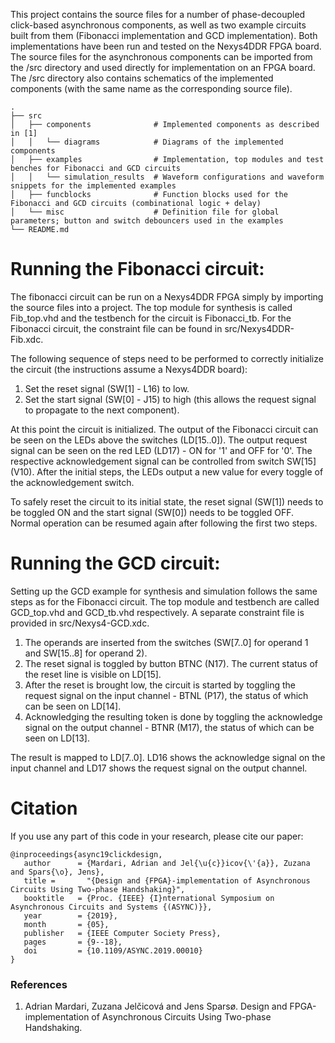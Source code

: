 This project contains the source files for a number of phase-decoupled click-based asynchronous components, as well as two example circuits built from them (Fibonacci implementation and GCD implementation). Both implementations have been run and tested on the Nexys4DDR FPGA board. The source files for the asynchronous components can be imported from the /src directory and used directly for implementation on an FPGA board. The /src directory also contains schematics of the implemented components (with the same name as the corresponding source file). 

    .
    ├── src 
    │   ├── components              # Implemented components as described in [1]
    │   │   └── diagrams            # Diagrams of the implemented components
    │   ├── examples                # Implementation, top modules and test benches for Fibonacci and GCD circuits
    │   │   └── simulation_results  # Waveform configurations and waveform snippets for the implemented examples
    │   ├── funcblocks              # Function blocks used for the Fibonacci and GCD circuits (combinational logic + delay)
    │   └── misc                    # Definition file for global parameters; button and switch debouncers used in the examples
    └── README.md

# Running the Fibonacci circuit:
The fibonacci circuit can be run on a Nexys4DDR FPGA simply by importing the source files into a project. The top module for synthesis is called Fib_top.vhd and the testbench for the circuit is Fibonacci_tb. For the Fibonacci circuit, the constraint file can be found in src/Nexys4DDR-Fib.xdc. 

The following sequence of steps need to be performed to correctly initialize the circuit (the instructions assume a Nexys4DDR board):
1. Set the reset signal (SW[1] - L16) to low.
2. Set the start signal (SW[0] - J15) to high (this allows the request signal to propagate to the next component).

At this point the circuit is initialized. The output of the Fibonacci circuit can be seen on the LEDs above the switches (LD[15..0]). The output request signal can be seen on the red LED (LD17) - ON for '1' and OFF for '0'. The respective acknowledgement signal can be controlled from switch SW[15] (V10). After the initial steps, the LEDs output a new value for every toggle of the acknowledgement switch.

To safely reset the circuit to its initial state, the reset signal (SW[1]) needs to be toggled ON and the start signal (SW[0]) needs to be toggled OFF. Normal operation can be resumed again after following the first two steps.

# Running the GCD circuit:
Setting up the GCD example for synthesis and simulation follows the same steps as for the Fibonacci circuit. The top module and testbench are called GCD_top.vhd and GCD_tb.vhd respectively. A separate constraint file is provided in src/Nexys4-GCD.xdc.

1. The operands are inserted from the switches (SW[7..0] for operand 1 and SW[15..8] for operand 2).
2. The reset signal is toggled by button BTNC (N17). The current status of the reset line is visible on LD[15].
3. After the reset is brought low, the circuit is started by toggling the request signal on the input channel - BTNL (P17), the status of which can be seen on LD[14].
4. Acknowledging the resulting token is done by toggling the acknowledge signal on the output channel - BTNR (M17), the status of which can be seen on LD[13].

The result is mapped to LD[7..0]. LD16 shows the acknowledge signal on the input channel and LD17 shows the request signal on the output channel.

# Citation
If you use any part of this code in your research, please cite our paper:

```
@inproceedings{async19clickdesign,
   author      = {Mardari, Adrian and Jel{\u{c}}icov{\'{a}}, Zuzana and Spars{\o}, Jens},
   title =       "{Design and {FPGA}-implementation of Asynchronous Circuits Using Two-phase Handshaking}",
   booktitle   = {Proc. {IEEE} {I}nternational Symposium on Asynchronous Circuits and Systems {(ASYNC)}},
   year        = {2019},
   month       = {05},
   publisher   = {IEEE Computer Society Press},
   pages       = {9--18},
   doi         = {10.1109/ASYNC.2019.00010}
}
```


### References
1. Adrian Mardari, Zuzana Jelčicová and Jens Sparsø. Design and FPGA-implementation of Asynchronous Circuits Using Two-phase Handshaking.

